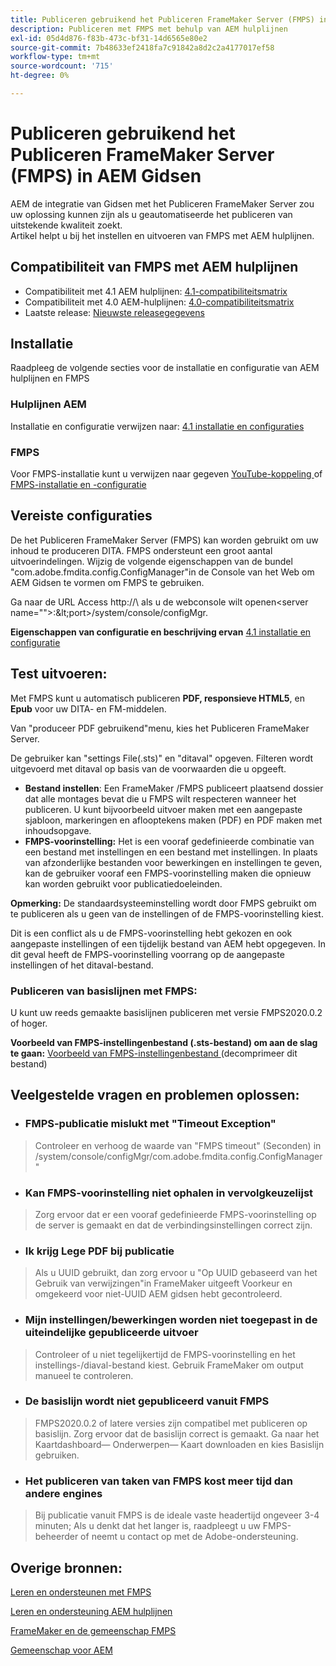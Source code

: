 ```yaml
---
title: Publiceren gebruikend het Publiceren FrameMaker Server (FMPS) in AEM Gidsen
description: Publiceren met FMPS met behulp van AEM hulplijnen
exl-id: 05d4d876-f83b-473c-bf31-14d6565e80e2
source-git-commit: 7b48633ef2418fa7c91842a8d2c2a4177017ef58
workflow-type: tm+mt
source-wordcount: '715'
ht-degree: 0%

---
```


# Publiceren gebruikend het Publiceren FrameMaker Server (FMPS) in AEM Gidsen

AEM de integratie van Gidsen met het Publiceren FrameMaker Server zou uw oplossing kunnen zijn als u geautomatiseerde het publiceren van uitstekende kwaliteit zoekt.\
Artikel helpt u bij het instellen en uitvoeren van FMPS met AEM hulplijnen.

## Compatibiliteit van FMPS met AEM hulplijnen

- Compatibiliteit met 4.1 AEM hulplijnen: [4.1-compatibiliteitsmatrix ](https://experienceleague.adobe.com/docs/experience-manager-guides-learn/tutorials/release-info/release-notes/on-prem-release-notes/release-notes-4.1.html?lang=en/#compatibility-matrix)
- Compatibiliteit met 4.0 AEM-hulplijnen: [4.0-compatibiliteitsmatrix](https://helpx.adobe.com/xml-documentation-for-experience-manager/release-note/release-notes-xml-documentation-solution-4-0.html/#Compatibility%20matrix)
- Laatste release: [Nieuwste releasegegevens](https://experienceleague.adobe.com/docs/experience-manager-guides-learn/tutorials/release-info/latest-release-info.html?lang=en)

## Installatie

Raadpleeg de volgende secties voor de installatie en configuratie van AEM hulplijnen en FMPS

### Hulplijnen AEM

Installatie en configuratie verwijzen naar: [ 4.1 installatie en configuraties ](https://helpx.adobe.com/content/dam/help/en/xml-documentation-solution/4-1-2/Adobe-Experience-Manager-Guides_Installation-Configuration-Guide_EN.pdf)

### FMPS

Voor FMPS-installatie kunt u verwijzen naar gegeven [YouTube-koppeling ](https://www.youtube.com/watch?v=2deelyM5VA8&amp;t) of [FMPS-installatie en -configuratie ](https://help.adobe.com/en_US/framemaker/server/index.html#t=fmps-user-guide%2Finstall_config_fmps.html%23install_config_fmps&amp;rhtocid=_2)

## Vereiste configuraties

De het Publiceren FrameMaker Server (FMPS) kan worden gebruikt om uw inhoud te produceren DITA. FMPS ondersteunt een groot aantal uitvoerindelingen. Wijzig de volgende eigenschappen van de bundel &quot;com.adobe.fmdita.config.ConfigManager&quot;in de Console van het Web om AEM Gidsen te vormen om FMPS te gebruiken.

Ga naar de URL Access http://\ als u de webconsole wilt openen&lt;server name=&quot;&quot;>:\&lt;port>/system/console/configMgr.

**Eigenschappen van configuratie en beschrijving ervan** [4.1 installatie en configuratie ](https://helpx.adobe.com/content/dam/help/en/xml-documentation-solution/4-1-2/Adobe-Experience-Manager-Guides_Installation-Configuration-Guide_EN.pdf#page=89)

## Test uitvoeren:

Met FMPS kunt u automatisch publiceren **PDF, responsieve HTML5**, en **Epub** voor uw DITA- en FM-middelen.

Van &quot;produceer PDF gebruikend&quot;menu, kies het Publiceren FrameMaker Server.

De gebruiker kan &quot;settings File(.sts)&quot; en &quot;ditaval&quot; opgeven. Filteren wordt uitgevoerd met ditaval op basis van de voorwaarden die u opgeeft.

- **Bestand instellen**: Een FrameMaker /FMPS publiceert plaatsend dossier dat alle montages bevat die u FMPS wilt respecteren wanneer het publiceren. U kunt bijvoorbeeld uitvoer maken met een aangepaste sjabloon, markeringen en aflooptekens maken (PDF) en PDF maken met inhoudsopgave.
- **FMPS-voorinstelling:** Het is een vooraf gedefinieerde combinatie van een bestand met instellingen en een bestand met instellingen. In plaats van afzonderlijke bestanden voor bewerkingen en instellingen te geven, kan de gebruiker vooraf een FMPS-voorinstelling maken die opnieuw kan worden gebruikt voor publicatiedoeleinden.

**Opmerking:** De standaardsysteeminstelling wordt door FMPS gebruikt om te publiceren als u geen van de instellingen of de FMPS-voorinstelling kiest.

Dit is een conflict als u de FMPS-voorinstelling hebt gekozen en ook aangepaste instellingen of een tijdelijk bestand van AEM hebt opgegeven. In dit geval heeft de FMPS-voorinstelling voorrang op de aangepaste instellingen of het ditaval-bestand.

### Publiceren van basislijnen met FMPS:

U kunt uw reeds gemaakte basislijnen publiceren met versie FMPS2020.0.2 of hoger.

**Voorbeeld van FMPS-instellingenbestand (.sts-bestand) om aan de slag te gaan:** [Voorbeeld van FMPS-instellingenbestand ](https://acrobat.adobe.com/link/track?uri=urn:aaid:scds:US:ef750752-7a7e-4e51-923e-6b7d9861ed54) (decomprimeer dit bestand)

## Veelgestelde vragen en problemen oplossen:

- ### FMPS-publicatie mislukt met &quot;Timeout Exception&quot;

>Controleer en verhoog de waarde van &quot;FMPS timeout&quot; (Seconden) in /system/console/configMgr/com.adobe.fmdita.config.ConfigManager&quot;

- ### Kan FMPS-voorinstelling niet ophalen in vervolgkeuzelijst

>Zorg ervoor dat er een vooraf gedefinieerde FMPS-voorinstelling op de server is gemaakt en dat de verbindingsinstellingen correct zijn.

- ### Ik krijg Lege PDF bij publicatie

>Als u UUID gebruikt, dan zorg ervoor u &quot;Op UUID gebaseerd van het Gebruik van verwijzingen&quot;in FrameMaker uitgeeft Voorkeur en omgekeerd voor niet-UUID AEM gidsen hebt gecontroleerd.

- ### Mijn instellingen/bewerkingen worden niet toegepast in de uiteindelijke gepubliceerde uitvoer

>Controleer of u niet tegelijkertijd de FMPS-voorinstelling en het instellings-/diaval-bestand kiest. Gebruik FrameMaker om output manueel te controleren.

- ### De basislijn wordt niet gepubliceerd vanuit FMPS

>FMPS2020.0.2 of latere versies zijn compatibel met publiceren op basislijn.
>Zorg ervoor dat de basislijn correct is gemaakt. Ga naar het Kaartdashboard— Onderwerpen— Kaart downloaden en kies Basislijn gebruiken.
- ### Het publiceren van taken van FMPS kost meer tijd dan andere engines

>Bij publicatie vanuit FMPS is de ideale vaste headertijd ongeveer 3-4 minuten; Als u denkt dat het langer is, raadpleegt u uw FMPS-beheerder of neemt u contact op met de Adobe-ondersteuning.

## Overige bronnen:

[Leren en ondersteunen met FMPS](https://helpx.adobe.com/support/framemaker-publishing-server.html)

[Leren en ondersteuning AEM hulplijnen](https://helpx.adobe.com/in/support/xml-documentation-for-experience-manager.html)

[FrameMaker en de gemeenschap FMPS](https://community.adobe.com/t5/framemaker/ct-p/ct-framemaker?page=1&amp;sort=latest_replies&amp;lang=all&amp;tabid=all)

[Gemeenschap voor AEM](https://experienceleaguecommunities.adobe.com/t5/experience-manager-guides/ct-p/aem-xml-documentation)
